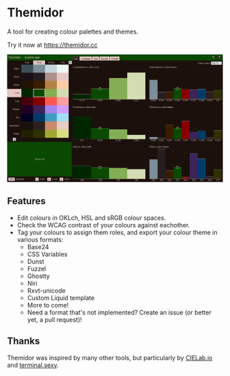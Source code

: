 # Themidor

A tool for creating colour palettes and themes.

Try it now at https://themidor.cc

![alt text](.readme/screenshot.png)

## Features

- Edit colours in OKLch, HSL and sRGB colour spaces.
- Check the WCAG contrast of your colours against eachother.
- Tag your colours to assign them roles, and export your colour theme in various formats:
  - Base24
  - CSS Variables
  - Dunst
  - Fuzzel
  - Ghostty
  - Niri
  - Rxvt-unicode
  - Custom Liquid template
  - More to come!
  - Need a format that's not implemented? Create an issue (or better yet, a pull request)!

## Thanks

Themidor was inspired by many other tools, but particularly by [CIELab.io](https://cielab.io) and [terminal.sexy](https://terminal.sexy). 